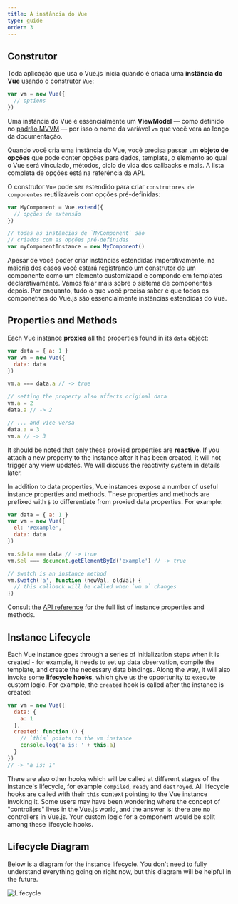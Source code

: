 ```yaml
---
title: A instância do Vue
type: guide
order: 3
---
```


## Construtor


Toda aplicação que usa o Vue.js inicia quando é criada uma **instância do Vue** usando o construtor `Vue`:

``` js
var vm = new Vue({
  // options
})
```

Uma instância do Vue é essencialmente um **ViewModel** — como definido no [padrão MVVM](https://en.wikipedia.org/wiki/Model_View_ViewModel) — por isso o nome da variável `vm` que você verá ao longo da documentação.

Quando você cria uma instância do Vue, você precisa passar um **objeto de opções** que pode conter opções para dados, template, o elemento ao qual o Vue será vinculado, métodos, ciclo de vida dos callbacks e mais. A lista completa de opções está na referência da API.

O construtor `Vue` pode ser estendido para criar `construtores de componentes` reutilizáveis com opções pré-definidas:

``` js
var MyComponent = Vue.extend({
  // opções de extensão
})

// todas as instâncias de `MyComponent` são
// criados com as opções pré-definidas
var myComponentInstance = new MyComponent()
```

Apesar de você poder criar instâncias estendidas imperativamente, na maioria dos casos você estará registrando um construtor de um componente como um elemento customizaod e compondo em templates declarativamente. Vamos falar mais sobre o sistema de componentes depois. Por enquanto, tudo o que você precisa saber é que todos os componetnes do Vue.js são essencialmente instâncias estendidas do Vue.

## Properties and Methods

Each Vue instance **proxies** all the properties found in its `data` object:

``` js
var data = { a: 1 }
var vm = new Vue({
  data: data
})

vm.a === data.a // -> true

// setting the property also affects original data
vm.a = 2
data.a // -> 2

// ... and vice-versa
data.a = 3
vm.a // -> 3
```

It should be noted that only these proxied properties are **reactive**. If you attach a new property to the instance after it has been created, it will not trigger any view updates. We will discuss the reactivity system in details later.

In addition to data properties, Vue instances expose a number of useful instance properties and methods. These properties and methods are prefixed with `$` to differentiate from proxied data properties. For example:

``` js
var data = { a: 1 }
var vm = new Vue({
  el: '#example',
  data: data
})

vm.$data === data // -> true
vm.$el === document.getElementById('example') // -> true

// $watch is an instance method
vm.$watch('a', function (newVal, oldVal) {
  // this callback will be called when `vm.a` changes
})
```

Consult the [API reference](/api) for the full list of instance properties and methods.

## Instance Lifecycle

Each Vue instance goes through a series of initialization steps when it is created - for example, it needs to set up data observation, compile the template, and create the necessary data bindings. Along the way, it will also invoke some **lifecycle hooks**, which give us the opportunity to execute custom logic. For example, the `created` hook is called after the instance is created:

``` js
var vm = new Vue({
  data: {
    a: 1
  },
  created: function () {
    // `this` points to the vm instance
    console.log('a is: ' + this.a)
  }
})
// -> "a is: 1"
```

There are also other hooks which will be called at different stages of the instance's lifecycle, for example `compiled`, `ready` and `destroyed`. All lifecycle hooks are called with their `this` context pointing to the Vue instance invoking it. Some users may have been wondering where the concept of "controllers" lives in the Vue.js world, and the answer is: there are no controllers in Vue.js. Your custom logic for a component would be split among these lifecycle hooks.

## Lifecycle Diagram

Below is a diagram for the instance lifecycle. You don't need to fully understand everything going on right now, but this diagram will be helpful in the future.

![Lifecycle](/images/lifecycle.png)
